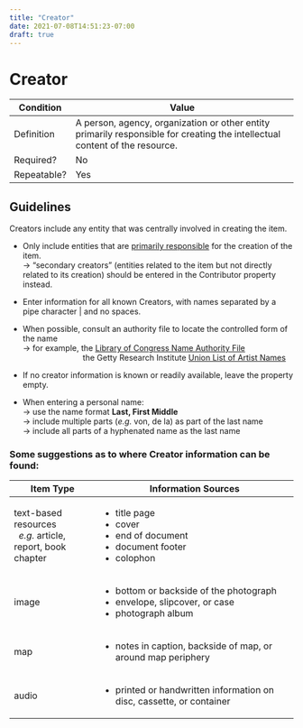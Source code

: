 ```yaml
---
title: "Creator"
date: 2021-07-08T14:51:23-07:00
draft: true
---
```


# Creator

| Condition  | Value |
|-------------|---------------------------|
| Definition  | A person, agency, organization or other entity primarily responsible for creating the intellectual content of the resource. |
| Required?   | No                        |
| Repeatable? | Yes                        |

## Guidelines

Creators include any entity that was centrally involved in creating the item.

- Only include entities that are <u>primarily responsible</u> for the creation of the item. \
&rarr; “secondary creators” (entities related to the item but not directly related to its creation) should be entered in the Contributor property instead.

- Enter information for all known Creators, with names separated by a pipe character | and no spaces.

- When possible, consult an authority file to locate the controlled form of the name \
&rarr; for example, the <u>[Library of Congress Name Authority File](https://authorities.loc.gov/)</u> \
&nbsp;&nbsp;&nbsp;&nbsp;&nbsp;&nbsp;&nbsp;&nbsp;&nbsp;&nbsp;&nbsp;&nbsp;&nbsp;&nbsp;&nbsp;&nbsp;&nbsp;&nbsp;&nbsp;&nbsp;&nbsp;&nbsp;&nbsp;&nbsp;&nbsp;&nbsp; the Getty Research Institute <u>[Union List of Artist Names](http://www.getty.edu/research/tools/vocabularies/ulan/)</u>

- If no creator information is known or readily available, leave the property empty.

- When entering a personal name: \
&rarr; use the name format **Last, First Middle** \
&rarr; include multiple parts (*e.g.* von, de la) as part of the last name \
&rarr; include all parts of a hyphenated name as the last name

### Some suggestions as to where Creator information can be found:

| Item Type      | Information Sources |
| ----------- | ----------- |
| text-based resources <br>&nbsp;&nbsp;*e.g.* article, report, book<br>chapter    | <ul><li>title page</li><li>cover</li><li>end of document</li><li>document footer</li><li>colophon</li></ul>      |
| image   | <ul><li>bottom or backside of the photograph</li><li>envelope, slipcover, or case</li><li>photograph album</li></ul>
| map   | <ul><li>notes in caption, backside of map, or around map periphery</li></ul>        |
| audio   | <ul><li>printed or handwritten information on disc, cassette, or container</li></ul>        |
